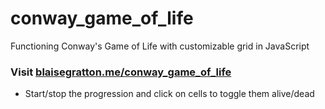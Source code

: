 # conway_game_of_life
Functioning Conway's Game of Life with customizable grid in JavaScript



### Visit [blaisegratton.me/conway_game_of_life](http://blaisegratton.me/conway_game_of_life)
* Start/stop the progression and click on cells to toggle them alive/dead
